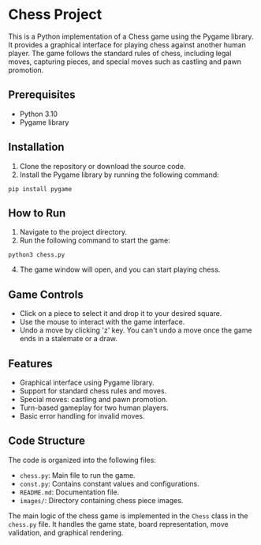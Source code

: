 # Chess Project

This is a Python implementation of a Chess game using the Pygame library. It provides a graphical interface for playing chess against another human player. The game follows the standard rules of chess, including legal moves, capturing pieces, and special moves such as castling and pawn promotion.

## Prerequisites

- Python 3.10
- Pygame library

## Installation

1. Clone the repository or download the source code.
2. Install the Pygame library by running the following command:
```
pip install pygame
```

## How to Run

1. Navigate to the project directory.
2. Run the following command to start the game:
```
python3 chess.py
```
4. The game window will open, and you can start playing chess.

## Game Controls

- Click on a piece to select it and drop it to your desired square.
- Use the mouse to interact with the game interface.
- Undo a move by clicking 'z' key. You can't undo a move once the game ends in a stalemate or a draw.

## Features

- Graphical interface using Pygame library.
- Support for standard chess rules and moves.
- Special moves: castling and pawn promotion.
- Turn-based gameplay for two human players.
- Basic error handling for invalid moves.

## Code Structure

The code is organized into the following files:

- `chess.py`: Main file to run the game.
- `const.py`: Contains constant values and configurations.
- `README.md`: Documentation file.
- `images/`: Directory containing chess piece images.

The main logic of the chess game is implemented in the `Chess` class in the `chess.py` file. It handles the game state, board representation, move validation, and graphical rendering.
